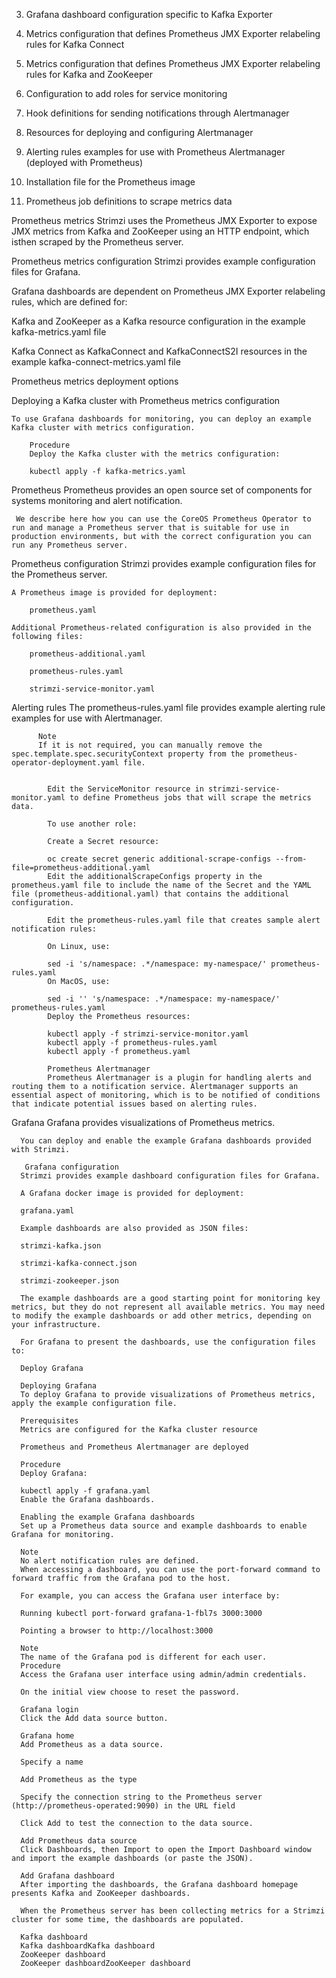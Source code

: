 



  3. Grafana dashboard configuration specific to Kafka Exporter

  4. Metrics configuration that defines Prometheus JMX Exporter relabeling rules for Kafka Connect

  5. Metrics configuration that defines Prometheus JMX Exporter relabeling rules for Kafka and ZooKeeper

  6. Configuration to add roles for service monitoring

  7. Hook definitions for sending notifications through Alertmanager

  8. Resources for deploying and configuring Alertmanager

  9. Alerting rules examples for use with Prometheus Alertmanager (deployed with Prometheus)

  10. Installation file for the Prometheus image

  11. Prometheus job definitions to scrape metrics data

  Prometheus metrics
         Strimzi uses the Prometheus JMX Exporter to expose JMX metrics from Kafka and ZooKeeper using an HTTP endpoint,        which isthen scraped by the Prometheus server.

 Prometheus metrics configuration
  Strimzi provides example configuration files for Grafana.

  Grafana dashboards are dependent on Prometheus JMX Exporter relabeling rules, which are defined for:

  Kafka and ZooKeeper as a Kafka resource configuration in the example kafka-metrics.yaml file

  Kafka Connect as KafkaConnect and KafkaConnectS2I resources in the example kafka-connect-metrics.yaml file

Prometheus metrics deployment options

  Deploying a Kafka cluster with Prometheus metrics configuration
 
    To use Grafana dashboards for monitoring, you can deploy an example Kafka cluster with metrics configuration.

        Procedure
        Deploy the Kafka cluster with the metrics configuration:

        kubectl apply -f kafka-metrics.yaml

Prometheus
    Prometheus provides an open source set of components for systems monitoring and alert notification.

     We describe here how you can use the CoreOS Prometheus Operator to run and manage a Prometheus server that is suitable for use in production environments, but with the correct configuration you can run any Prometheus server.

Prometheus configuration
  Strimzi provides example configuration files for the Prometheus server.

    A Prometheus image is provided for deployment:

        prometheus.yaml

    Additional Prometheus-related configuration is also provided in the following files:

        prometheus-additional.yaml

        prometheus-rules.yaml

        strimzi-service-monitor.yaml

  Alerting rules
  The prometheus-rules.yaml file provides example alerting rule examples for use with Alertmanager.

  
          Note
          If it is not required, you can manually remove the spec.template.spec.securityContext property from the prometheus-operator-deployment.yaml file.
          

            Edit the ServiceMonitor resource in strimzi-service-monitor.yaml to define Prometheus jobs that will scrape the metrics data.

            To use another role:

            Create a Secret resource:

            oc create secret generic additional-scrape-configs --from-file=prometheus-additional.yaml
            Edit the additionalScrapeConfigs property in the prometheus.yaml file to include the name of the Secret and the YAML file (prometheus-additional.yaml) that contains the additional configuration.

            Edit the prometheus-rules.yaml file that creates sample alert notification rules:

            On Linux, use:

            sed -i 's/namespace: .*/namespace: my-namespace/' prometheus-rules.yaml
            On MacOS, use:

            sed -i '' 's/namespace: .*/namespace: my-namespace/' prometheus-rules.yaml
            Deploy the Prometheus resources:

            kubectl apply -f strimzi-service-monitor.yaml
            kubectl apply -f prometheus-rules.yaml
            kubectl apply -f prometheus.yaml

            Prometheus Alertmanager
            Prometheus Alertmanager is a plugin for handling alerts and routing them to a notification service. Alertmanager supports an essential aspect of monitoring, which is to be notified of conditions that indicate potential issues based on alerting rules.

 Grafana
      Grafana provides visualizations of Prometheus metrics.

      You can deploy and enable the example Grafana dashboards provided with Strimzi.

       Grafana configuration
      Strimzi provides example dashboard configuration files for Grafana.

      A Grafana docker image is provided for deployment:

      grafana.yaml

      Example dashboards are also provided as JSON files:

      strimzi-kafka.json

      strimzi-kafka-connect.json

      strimzi-zookeeper.json

      The example dashboards are a good starting point for monitoring key metrics, but they do not represent all available metrics. You may need to modify the example dashboards or add other metrics, depending on your infrastructure.

      For Grafana to present the dashboards, use the configuration files to:

      Deploy Grafana

      Deploying Grafana
      To deploy Grafana to provide visualizations of Prometheus metrics, apply the example configuration file.

      Prerequisites
      Metrics are configured for the Kafka cluster resource

      Prometheus and Prometheus Alertmanager are deployed

      Procedure
      Deploy Grafana:

      kubectl apply -f grafana.yaml
      Enable the Grafana dashboards.

      Enabling the example Grafana dashboards
      Set up a Prometheus data source and example dashboards to enable Grafana for monitoring.

      Note
      No alert notification rules are defined.
      When accessing a dashboard, you can use the port-forward command to forward traffic from the Grafana pod to the host.

      For example, you can access the Grafana user interface by:

      Running kubectl port-forward grafana-1-fbl7s 3000:3000

      Pointing a browser to http://localhost:3000

      Note
      The name of the Grafana pod is different for each user.
      Procedure
      Access the Grafana user interface using admin/admin credentials.

      On the initial view choose to reset the password.

      Grafana login
      Click the Add data source button.

      Grafana home
      Add Prometheus as a data source.

      Specify a name

      Add Prometheus as the type

      Specify the connection string to the Prometheus server (http://prometheus-operated:9090) in the URL field

      Click Add to test the connection to the data source.

      Add Prometheus data source
      Click Dashboards, then Import to open the Import Dashboard window and import the example dashboards (or paste the JSON).

      Add Grafana dashboard
      After importing the dashboards, the Grafana dashboard homepage presents Kafka and ZooKeeper dashboards.

      When the Prometheus server has been collecting metrics for a Strimzi cluster for some time, the dashboards are populated.

      Kafka dashboard
      Kafka dashboardKafka dashboard
      ZooKeeper dashboard
      ZooKeeper dashboardZooKeeper dashboard
